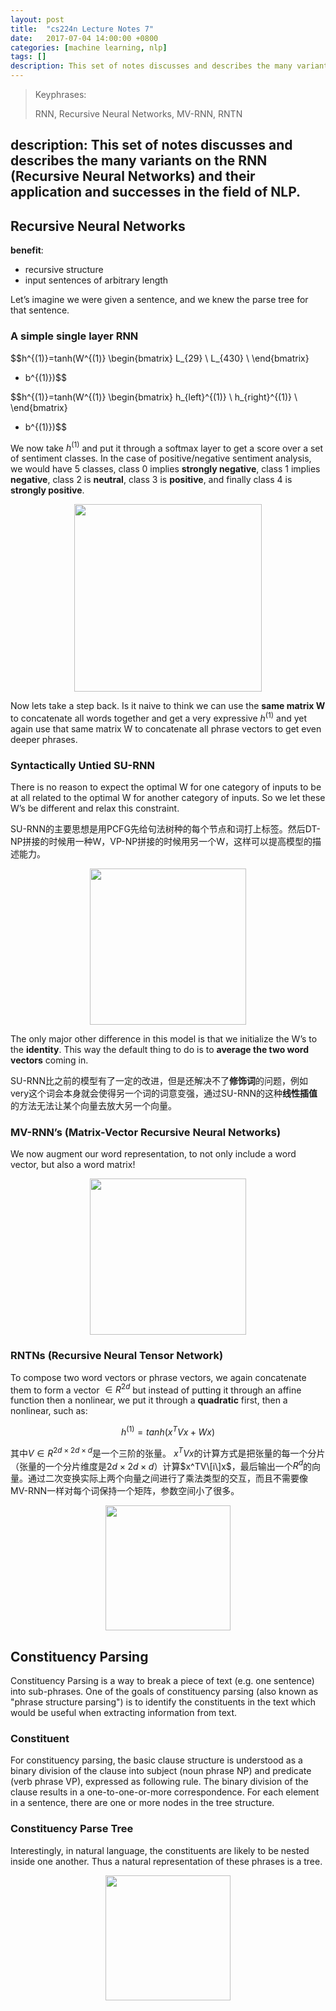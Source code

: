 ```yaml
---
layout: post
title:  "cs224n Lecture Notes 7"
date:   2017-07-04 14:00:00 +0800
categories: [machine learning, nlp]
tags: []
description: This set of notes discusses and describes the many variants on the RNN (Recursive Neural Networks) and their application and successes in the field of NLP.
---
```


> Keyphrases: 
> 
> RNN, Recursive Neural Networks, MV-RNN, RNTN

**description**: 
This set of notes discusses and describes the many variants on the RNN (Recursive Neural Networks) and their application and successes in the field of NLP.
---

## Recursive Neural Networks

**benefit**:

- recursive structure
- input sentences of arbitrary length

Let’s imagine we were given a sentence, and we knew the parse tree for that sentence.

### A simple single layer RNN

$$h^{(1)}=tanh(W^{(1)}
\begin{bmatrix}
        L_{29} \\
        L_{430} \\
\end{bmatrix}
+ b^{(1)})$$

$$h^{(1)}=tanh(W^{(1)}
\begin{bmatrix}
        h_{left}^{(1)} \\
        h_{right}^{(1)} \\
\end{bmatrix}
+ b^{(1)})$$

We now take $h^{(1)}$ and put it through a softmax layer to get a score over a set of sentiment classes. In the case of positive/negative sentiment analysis, we would have 5 classes, class 0 implies **strongly negative**, class 1 implies **negative**, class 2 is **neutral**, class 3 is **positive**, and finally class 4 is **strongly positive**.

<center>
<img src="{{ site.baseurl }}/assets/pic/10_16.png" height="300px" >
</center>

Now lets take a step back. Is it naive to think we can use the **same matrix W** to concatenate all words together and get a very expressive $h^{(1)}$ and yet again use that same matrix W to concatenate all phrase vectors to get even deeper phrases.

### Syntactically Untied SU-RNN

There is no reason to expect the optimal W for one category of inputs to be at all related to the optimal W for another category of inputs. So we let these W’s be different and relax this constraint. 

SU-RNN的主要思想是用PCFG先给句法树种的每个节点和词打上标签。然后DT-NP拼接的时候用一种W，VP-NP拼接的时候用另一个W，这样可以提高模型的描述能力。

<center>
<img src="{{ site.baseurl }}/assets/pic/10_17.png" height="250px" >
</center>

The only major other difference in this model is that we initialize the W’s to the **identity**. This way the default thing to do is to **average the two word vectors** coming in.

SU-RNN比之前的模型有了一定的改进，但是还解决不了**修饰词**的问题，例如very这个词会本身就会使得另一个词的词意变强，通过SU-RNN的这种**线性插值**的方法无法让某个向量去放大另一个向量。

### MV-RNN’s (Matrix-Vector Recursive Neural Networks)

We now augment our word representation, to not only include a word vector, but also a word matrix!

<center>
<img src="{{ site.baseurl }}/assets/pic/10_18.png" height="250px" >
</center>

### RNTNs (Recursive Neural Tensor Network)

To compose two word vectors or phrase vectors, we again concatenate them to form a vector $\in R^{2d}$ but instead of putting it through an affine function then a nonlinear, we put it through a **quadratic** first, then a nonlinear, such as:

$$h^{(1)}=tanh(x^TVx+Wx)$$

其中$V\in R^{2d\times 2d\times d}$是一个三阶的张量。 $x^TVx$的计算方式是把张量的每一个分片（张量的一个分片维度是$2d\times 2d\times d$）计算$x^TV\[i\]x$，最后输出一个$R^d$的向量。通过二次变换实际上两个向量之间进行了乘法类型的交互，而且不需要像MV-RNN一样对每个词保持一个矩阵，参数空间小了很多。

<center>
<img src="{{ site.baseurl }}/assets/pic/10_19.png" height="200px" >
</center>

## Constituency Parsing

Constituency Parsing is a way to break a piece of text (e.g. one sentence) into sub-phrases. One of the goals of constituency parsing (also known as "phrase structure parsing") is to identify the constituents in the text which would be useful when extracting information from text.

### Constituent

For constituency parsing, the basic clause structure is understood as a binary division of the clause into subject (noun phrase NP) and predicate (verb phrase VP), expressed as following rule. The binary division of the clause results in a one-to-one-or-more correspondence. For each element in a sentence, there are one or more nodes in the tree structure.

### Constituency Parse Tree

Interestingly, in natural language, the constituents are likely to be nested inside one another. Thus a natural representation of these phrases is a tree.

<center>
<img src="{{ site.baseurl }}/assets/pic/10_20.png" height="200px" >
</center>

